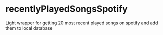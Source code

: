 # recentlyPlayedSongsSpotify
Light wrapper for getting 20 most recent played songs on spotify and add them to local database
